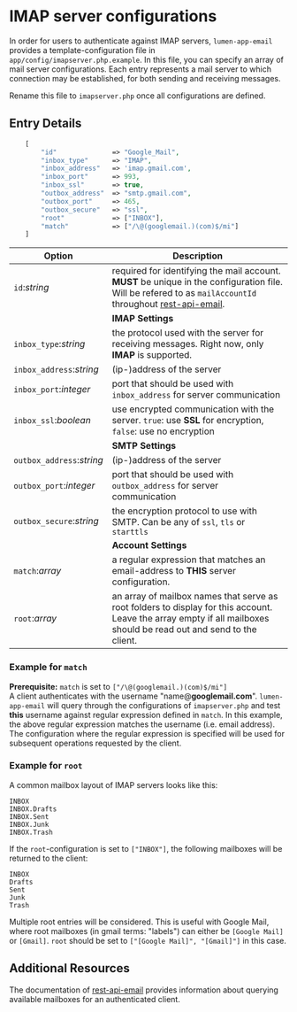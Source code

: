 # IMAP server configurations
In order for users to authenticate against IMAP servers, `lumen-app-email` provides a template-configuration file in `app/config/imapserver.php.example`.
In this file, you can specify an array of mail server configurations. Each entry represents a mail server to which connection may be established, for both sending and receiving messages.

Rename this file to `imapserver.php` once all configurations are defined.

## Entry Details

```php
    [
        "id"              => "Google_Mail",
        "inbox_type"      => "IMAP",
        "inbox_address"   => 'imap.gmail.com',
        "inbox_port"      => 993,
        "inbox_ssl"       => true,
        "outbox_address"  => "smtp.gmail.com",
        "outbox_port"     => 465,
        "outbox_secure"   => "ssl",
        "root"            => ["INBOX"],
        "match"           => ["/\@(googlemail.)(com)$/mi"]
    ]
```

| Option                           | Description                           |
|----------------------------------|----------------------------------------|
  `id`:_string_    |   required for identifying the mail account. **MUST** be unique in the configuration file. Will be refered to as `mailAccountId` throughout [rest-api-email](https://conjoon.stoplight.io/docs/rest-api-description).|
|| **IMAP Settings** |
`inbox_type`:_string_ | the protocol used with the server for receiving messages. Right now, only **IMAP** is supported. |
`inbox_address`:_string_ | (ip-)address of the server |
`inbox_port`:_integer_ | port that should be used with `inbox_address` for server communication |
`inbox_ssl`:_boolean_ | use encrypted communication with the server. `true`: use **SSL** for encryption, `false`: use no encryption |
|| **SMTP Settings** |
`outbox_address`:_string_ | (ip-)address of the server |
`outbox_port`:_integer_ | port that should be used with `outbox_address` for server communication |
`outbox_secure`:_string_ | the encryption protocol to use with SMTP. Can be any of `ssl`, `tls` or `starttls` |
|| **Account Settings** |
`match`:_array_ | a regular expression that matches an email-address to **THIS** server configuration. |
`root`:_array_ | an array of mailbox names that serve as root folders to display for this account. Leave the array empty if all mailboxes should be read out and send to the client.|



### Example for `match`
**Prerequisite:** `match` is set to `["/\@(googlemail.)(com)$/mi"]`
<br>
A client authenticates with the username "name@**googlemail.com**". `lumen-app-email` will query through the configurations of `imapserver.php` and test **this** username against regular expression defined in `match`. In this example, the above regular expression matches the username (i.e. email address). The configuration where the regular expression is specified will be used for subsequent operations requested by the client.

### Example for `root`
A common mailbox layout of IMAP servers looks like this: 
```
INBOX
INBOX.Drafts
INBOX.Sent
INBOX.Junk
INBOX.Trash
```

If the `root`-configuration is set to `["INBOX"]`, the following mailboxes will be returned to the client:

```
INBOX
Drafts
Sent
Junk
Trash
```

Multiple root entries will be considered. This is useful with Google Mail, where root mailboxes (in gmail terms: "labels") can either be `[Google Mail]` or `[Gmail]`. `root` should be set to `["[Google Mail]", "[Gmail]"]` in this case. 


## Additional Resources
The documentation of [rest-api-email](https://conjoon.stoplight.io/docs/rest-api-description) provides information about querying available mailboxes for an authenticated client.

